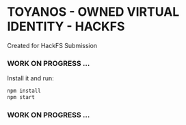 # TOYANOS - OWNED VIRTUAL IDENTITY - HACKFS
Created for HackFS Submission 

### WORK ON PROGRESS ... 

Install it and run:

```sh
npm install
npm start
```


### WORK ON PROGRESS ... 